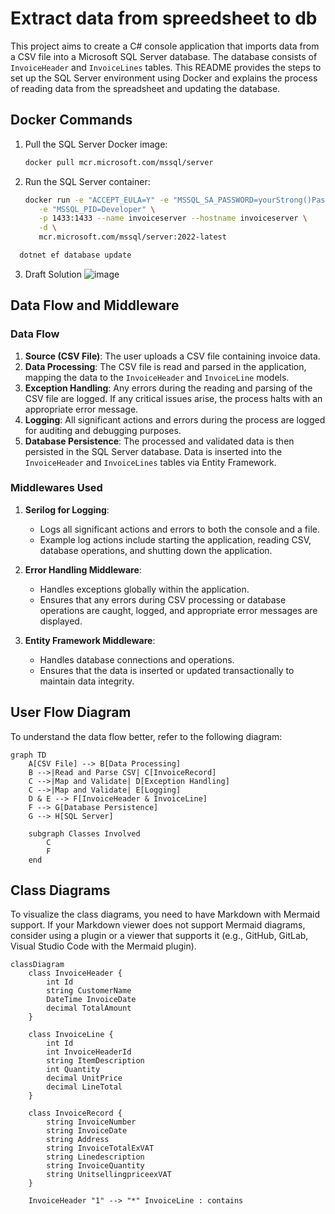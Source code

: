 # Extract data from spreedsheet to db

This project aims to create a C# console application that imports data from a CSV file into a Microsoft SQL Server database. The database consists of `InvoiceHeader` and `InvoiceLines` tables. This README provides the steps to set up the SQL Server environment using Docker and explains the process of reading data from the spreadsheet and updating the database.

## Docker Commands

1. Pull the SQL Server Docker image:
    ```bash
    docker pull mcr.microsoft.com/mssql/server
    ```

2. Run the SQL Server container:
    ```bash
    docker run -e "ACCEPT_EULA=Y" -e "MSSQL_SA_PASSWORD=yourStrong()Password" \
       -e "MSSQL_PID=Developer" \
       -p 1433:1433 --name invoiceserver --hostname invoiceserver \
       -d \
       mcr.microsoft.com/mssql/server:2022-latest
    ```
   
 ```bash
   dotnet ef database update
 ```

3. Draft Solution 
    ![image](https://github.com/user-attachments/assets/76c7f49a-b42a-4979-8b76-18aaf2d358a6)

## Data Flow and Middleware

### Data Flow
1. **Source (CSV File)**: The user uploads a CSV file containing invoice data.
2. **Data Processing**: The CSV file is read and parsed in the application, mapping the data to the `InvoiceHeader` and `InvoiceLine` models.
3. **Exception Handling**: Any errors during the reading and parsing of the CSV file are logged. If any critical issues arise, the process halts with an appropriate error message.
4. **Logging**: All significant actions and errors during the process are logged for auditing and debugging purposes.
5. **Database Persistence**: The processed and validated data is then persisted in the SQL Server database. Data is inserted into the `InvoiceHeader` and `InvoiceLines` tables via Entity Framework.

### Middlewares Used
1. **Serilog for Logging**:
    - Logs all significant actions and errors to both the console and a file.
    - Example log actions include starting the application, reading CSV, database operations, and shutting down the application.

2. **Error Handling Middleware**:
    - Handles exceptions globally within the application.
    - Ensures that any errors during CSV processing or database operations are caught, logged, and appropriate error messages are displayed.

3. **Entity Framework Middleware**:
    - Handles database connections and operations.
    - Ensures that the data is inserted or updated transactionally to maintain data integrity.


## User Flow Diagram

To understand the data flow better, refer to the following diagram:


```mermaid
graph TD
    A[CSV File] --> B[Data Processing]
    B -->|Read and Parse CSV| C[InvoiceRecord]
    C -->|Map and Validate| D[Exception Handling]
    C -->|Map and Validate| E[Logging]
    D & E --> F[InvoiceHeader & InvoiceLine]
    F --> G[Database Persistence]
    G --> H[SQL Server]

    subgraph Classes Involved
        C
        F
    end
```

## Class Diagrams

To visualize the class diagrams, you need to have Markdown with Mermaid support. If your Markdown viewer does not support Mermaid diagrams, consider using a plugin or a viewer that supports it (e.g., GitHub, GitLab, Visual Studio Code with the Mermaid plugin).

```mermaid
classDiagram
    class InvoiceHeader {
        int Id
        string CustomerName
        DateTime InvoiceDate
        decimal TotalAmount
    }

    class InvoiceLine {
        int Id
        int InvoiceHeaderId
        string ItemDescription
        int Quantity
        decimal UnitPrice
        decimal LineTotal
    }

    class InvoiceRecord {
        string InvoiceNumber
        string InvoiceDate
        string Address
        string InvoiceTotalExVAT
        string Linedescription
        string InvoiceQuantity
        string UnitsellingpriceexVAT
    }

    InvoiceHeader "1" --> "*" InvoiceLine : contains
```
